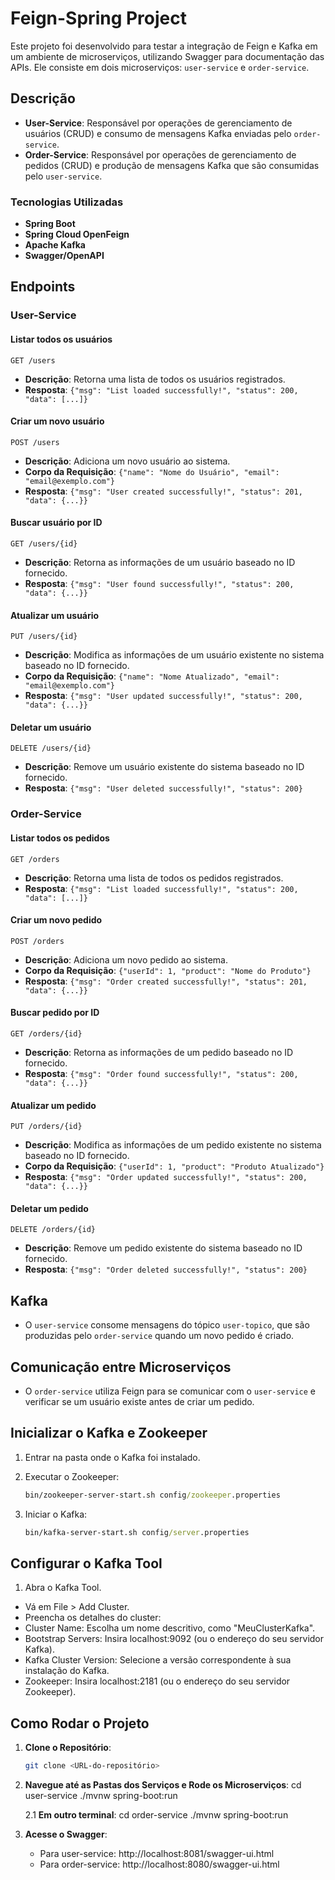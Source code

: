 # Feign-Spring Project

Este projeto foi desenvolvido para testar a integração de Feign e Kafka em um ambiente de microserviços, utilizando Swagger para documentação das APIs. Ele consiste em dois microserviços: `user-service` e `order-service`.

## Descrição

- **User-Service**: Responsável por operações de gerenciamento de usuários (CRUD) e consumo de mensagens Kafka enviadas pelo `order-service`.
- **Order-Service**: Responsável por operações de gerenciamento de pedidos (CRUD) e produção de mensagens Kafka que são consumidas pelo `user-service`.

### Tecnologias Utilizadas

- **Spring Boot**
- **Spring Cloud OpenFeign**
- **Apache Kafka**
- **Swagger/OpenAPI**

## Endpoints

### User-Service

#### Listar todos os usuários
`GET /users`
- **Descrição**: Retorna uma lista de todos os usuários registrados.
- **Resposta**: `{"msg": "List loaded successfully!", "status": 200, "data": [...]}`

#### Criar um novo usuário
`POST /users`
- **Descrição**: Adiciona um novo usuário ao sistema.
- **Corpo da Requisição**: `{"name": "Nome do Usuário", "email": "email@exemplo.com"}`
- **Resposta**: `{"msg": "User created successfully!", "status": 201, "data": {...}}`

#### Buscar usuário por ID
`GET /users/{id}`
- **Descrição**: Retorna as informações de um usuário baseado no ID fornecido.
- **Resposta**: `{"msg": "User found successfully!", "status": 200, "data": {...}}`

#### Atualizar um usuário
`PUT /users/{id}`
- **Descrição**: Modifica as informações de um usuário existente no sistema baseado no ID fornecido.
- **Corpo da Requisição**: `{"name": "Nome Atualizado", "email": "email@exemplo.com"}`
- **Resposta**: `{"msg": "User updated successfully!", "status": 200, "data": {...}}`

#### Deletar um usuário
`DELETE /users/{id}`
- **Descrição**: Remove um usuário existente do sistema baseado no ID fornecido.
- **Resposta**: `{"msg": "User deleted successfully!", "status": 200}`

### Order-Service

#### Listar todos os pedidos
`GET /orders`
- **Descrição**: Retorna uma lista de todos os pedidos registrados.
- **Resposta**: `{"msg": "List loaded successfully!", "status": 200, "data": [...]}`

#### Criar um novo pedido
`POST /orders`
- **Descrição**: Adiciona um novo pedido ao sistema.
- **Corpo da Requisição**: `{"userId": 1, "product": "Nome do Produto"}`
- **Resposta**: `{"msg": "Order created successfully!", "status": 201, "data": {...}}`

#### Buscar pedido por ID
`GET /orders/{id}`
- **Descrição**: Retorna as informações de um pedido baseado no ID fornecido.
- **Resposta**: `{"msg": "Order found successfully!", "status": 200, "data": {...}}`

#### Atualizar um pedido
`PUT /orders/{id}`
- **Descrição**: Modifica as informações de um pedido existente no sistema baseado no ID fornecido.
- **Corpo da Requisição**: `{"userId": 1, "product": "Produto Atualizado"}`
- **Resposta**: `{"msg": "Order updated successfully!", "status": 200, "data": {...}}`

#### Deletar um pedido
`DELETE /orders/{id}`
- **Descrição**: Remove um pedido existente do sistema baseado no ID fornecido.
- **Resposta**: `{"msg": "Order deleted successfully!", "status": 200}`

## Kafka

- O `user-service` consome mensagens do tópico `user-topico`, que são produzidas pelo `order-service` quando um novo pedido é criado.

## Comunicação entre Microserviços

- O `order-service` utiliza Feign para se comunicar com o `user-service` e verificar se um usuário existe antes de criar um pedido.

## Inicializar o Kafka e Zookeeper

1. Entrar na pasta onde o Kafka foi instalado.
2. Executar o Zookeeper:

   ```cmd
   bin/zookeeper-server-start.sh config/zookeeper.properties

3. Iniciar o Kafka:
   ```cmd
   bin/kafka-server-start.sh config/server.properties

## Configurar o Kafka Tool

1. Abra o Kafka Tool.
  - Vá em File > Add Cluster.
  - Preencha os detalhes do cluster:
  - Cluster Name: Escolha um nome descritivo, como "MeuClusterKafka".
  - Bootstrap Servers: Insira localhost:9092 (ou o endereço do seu servidor Kafka).
  - Kafka Cluster Version: Selecione a versão correspondente à sua instalação do Kafka.
  - Zookeeper: Insira localhost:2181 (ou o endereço do seu servidor Zookeeper).

## Como Rodar o Projeto

1. **Clone o Repositório**:
   ```sh
   git clone <URL-do-repositório>
   
2. **Navegue até as Pastas dos Serviços e Rode os Microserviços**:
   cd user-service
   ./mvnw spring-boot:run
   
   2.1 **Em outro terminal**:
    cd order-service
    ./mvnw spring-boot:run

3. **Acesse o Swagger**:
   - Para user-service: http://localhost:8081/swagger-ui.html
   - Para order-service: http://localhost:8080/swagger-ui.html

